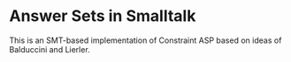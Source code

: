 # Answer Sets in Smalltalk
This is an SMT-based implementation of Constraint ASP based on ideas of
Balduccini and Lierler.
